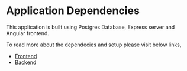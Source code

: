 # Application Dependencies

   This application is built using Postgres Database, Express server and Angular frontend.

   To read more about the dependecies and setup please visit below links,

   -    [Frontend](../client/README.md)
   -    [Backend](../server/README.md)
